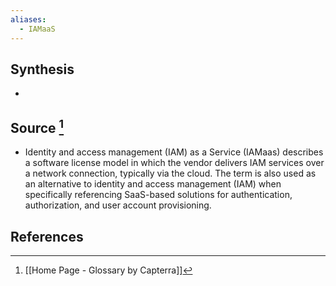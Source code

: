 ```yaml
---
aliases:
  - IAMaaS
---
```

## Synthesis
- 
## Source [^1]
- Identity and access management (IAM) as a Service (IAMaas) describes a software license model in which the vendor delivers IAM services over a network connection, typically via the cloud. The term is also used as an alternative to identity and access management (IAM) when specifically referencing SaaS-based solutions for authentication, authorization, and user account provisioning.
## References

[^1]: [[Home Page - Glossary by Capterra]]
